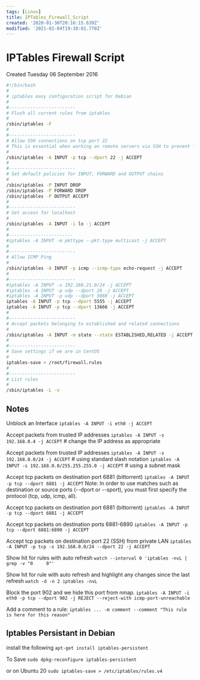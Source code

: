 ```yaml
---
tags: [Linux]
title: IPTables_Firewall_Script
created: '2020-01-30T20:16:15.639Z'
modified: '2021-02-04T19:38:01.770Z'
---
```


# IPTables Firewall Script
Created Tuesday 06 September 2016

```bash
#!/bin/bash
#
# iptables easy configuration script for Debian
#
#-------------------------
# Flush all current rules from iptables
#
/sbin/iptables -F
#
#-------------------------
# Allow SSH connections on tcp port 22
# This is essential when working on remote servers via SSH to prevent locking yourself out of the system
#
/sbin/iptables -A INPUT -p tcp --dport 22 -j ACCEPT
#
#-------------------------
# Set default policies for INPUT, FORWARD and OUTPUT chains
#
/sbin/iptables -P INPUT DROP
/sbin/iptables -P FORWARD DROP
/sbin/iptables -P OUTPUT ACCEPT
#
#-------------------------
# Set access for localhost
#
/sbin/iptables -A INPUT -i lo -j ACCEPT
#
#------------------------
#iptables -A INPUT -m pkttype --pkt-type multicast -j ACCEPT
#
#-------------------------
# Allow ICMP Ping
#
/sbin/iptables -A INPUT -p icmp --icmp-type echo-request -j ACCEPT
#
#-------------------------
#iptables -A INPUT -s 192.168.21.0/24 -j ACCEPT
#iptables -A INPUT -p udp --dport 20 -j ACCEPT
#iptables -A INPUT -p udp --dport 5060 -j ACCEPT
iptables -A INPUT -p tcp --dport 5555 -j ACCEPT
iptables -A INPUT -p tcp --dport 13666 -j ACCEPT
#
#-------------------------
# Accept packets belonging to established and related connections
#
/sbin/iptables -A INPUT -m state --state ESTABLISHED,RELATED -j ACCEPT
#
#-------------------------
# Save settings if we are in CentOS
#
iptables-save > /root/firewall.rules
#
#-------------------------
# List rules
#
/sbin/iptables -L -v
```




## Notes

Unblock an Interface
`iptables -A INPUT -i eth0 -j ACCEPT`

Accept packets from trusted IP addresses
`iptables -A INPUT -s 192.168.0.4 -j ACCEPT` # change the IP address as appropriate

Accept packets from trusted IP addresses
`iptables -A INPUT -s 192.168.0.0/24 -j ACCEPT`  # using standard slash notation
`iptables -A INPUT -s 192.168.0.0/255.255.255.0 -j ACCEPT` # using a subnet mask

Accept tcp packets on destination port 6881 (bittorrent)
`iptables -A INPUT -p tcp --dport 6881 -j ACCEPT`
Note: In order to use matches such as destination or source ports (--dport or --sport), you must first specify the protocol 
(tcp, udp, icmp, all). 

Accept tcp packets on destination port 6881 (bittorrent)
`iptables -A INPUT -p tcp --dport 6881 -j ACCEPT`

Accept tcp packets on destination ports 6881-6890
`iptables -A INPUT -p tcp --dport 6881:6890 -j ACCEPT`

Accept tcp packets on destination port 22 (SSH) from private LAN
`iptables -A INPUT -p tcp -s 192.168.0.0/24 --dport 22 -j ACCEPT`

Show hit for rules with auto refresh
`watch --interval 0 'iptables -nvL | grep -v "0     0"'`

Show hit for rule with auto refresh and highlight any changes since the last refresh
`watch -d -n 2 iptables -nvL`

Block the port 902 and we hide this port from nmap.
`iptables -A INPUT -i eth0 -p tcp --dport 902 -j REJECT --reject-with icmp-port-unreachable`

Add a comment to a rule:
`iptables ... -m comment --comment "This rule is here for this reason"`

## Iptables Persistant in Debian
install the following
`apt-get install iptables-persistent`

To Save
`sudo dpkg-reconfigure iptables-persistent`

or on Ubuntu 20 
`sudo iptables-save > /etc/iptables/rules.v4`





